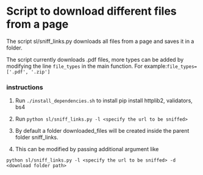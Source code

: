 # Script to download different files from a page

The script sl/sniff_links.py downloads all files from a page and saves it in a folder.

The script currently downloads .pdf files, more types can be added by modifying the line ```file_types``` in the main function. For example:```file_types=['.pdf', '.zip']```

### instructions

1. Run ```./install_dependencies.sh``` to install pip install httplib2, validators, bs4

2. Run ```python sl/sniff_links.py -l <specify the url to be sniffed>```

3. By default a folder downloaded_files will be created inside the parent folder sniff_links. 

4. This can be modified by passing additional argument like

```
python sl/sniff_links.py -l <specify the url to be sniffed> -d <download folder path>
```


